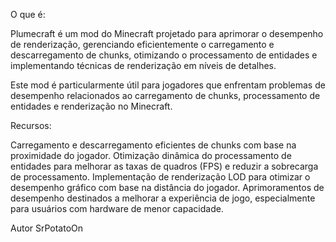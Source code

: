 O que é:

Plumecraft é um mod do Minecraft projetado para aprimorar o desempenho de renderização, gerenciando eficientemente o carregamento e descarregamento de chunks, otimizando o processamento de entidades e implementando técnicas de renderização em níveis de detalhes.

Este mod é particularmente útil para jogadores que enfrentam problemas de desempenho relacionados ao carregamento de chunks, processamento de entidades e renderização no Minecraft.

Recursos:

Carregamento e descarregamento eficientes de chunks com base na proximidade do jogador. Otimização dinâmica do processamento de entidades para melhorar as taxas de quadros (FPS) e reduzir a sobrecarga de processamento. Implementação de renderização LOD para otimizar o desempenho gráfico com base na distância do jogador. Aprimoramentos de desempenho destinados a melhorar a experiência de jogo, especialmente para usuários com hardware de menor capacidade.

Autor SrPotatoOn
